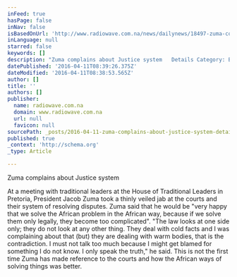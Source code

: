 ```yaml
---
inFeed: true
hasPage: false
inNav: false
isBasedOnUrl: 'http://www.radiowave.com.na/news/dailynews/18497-zuma-complains-about-justice-system'
inLanguage: null
starred: false
keywords: []
description: "Zuma complains about Justice system   Details Category: Broadcast News\_"
datePublished: '2016-04-11T08:39:26.375Z'
dateModified: '2016-04-11T08:38:53.565Z'
author: []
title: ''
authors: []
publisher:
  name: radiowave.com.na
  domain: www.radiowave.com.na
  url: null
  favicon: null
sourcePath: _posts/2016-04-11-zuma-complains-about-justice-system-details-category-broa.md
published: true
_context: 'http://schema.org'
_type: Article

---
```

Zuma complains about Justice system

At a meeting with traditional leaders at the House of Traditional Leaders in Pretoria, President Jacob Zuma took a thinly veiled jab at the courts and their system of resolving disputes.  Zuma said  that he would be "very happy that we solve the African problem in the African way, because if we solve them only legally, they become too complicated". "The law looks at one side only; they do not look at any other thing. They deal with cold facts and I was complaining about that (but) they are dealing with warm bodies, that is the contradiction. I must not talk too much because I might get blamed for something I do not know. I only speak the truth," he said. This is not the first time Zuma has made reference to the courts and how the African ways of solving things was better.